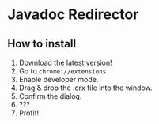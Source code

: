 # Javadoc Redirector

## How to install
1. Download the [latest version](https://github.com/z3ntu/JavaDoc-Java8-Redirector/releases/latest)!
2. Go to `chrome://extensions`
3. Enable developer mode.
4. Drag & drop the .crx file into the window.
5. Confirm the dialog.
6. ???
7. Profit!
